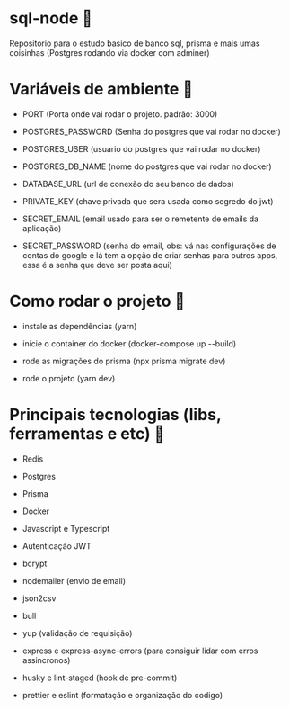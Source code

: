# sql-node 🚀
Repositorio para o estudo basico de banco sql, prisma e mais umas coisinhas (Postgres rodando via docker com adminer)

# Variáveis de ambiente 🚀

- PORT (Porta onde vai rodar o projeto. padrão: 3000)

- POSTGRES_PASSWORD (Senha do postgres que vai rodar no docker)

- POSTGRES_USER (usuario do postgres que vai rodar no docker)

- POSTGRES_DB_NAME (nome do postgres que vai rodar no docker)

- DATABASE_URL (url de conexão do seu banco de dados)

- PRIVATE_KEY (chave privada que sera usada como segredo do jwt)

- SECRET_EMAIL (email usado para ser o remetente de emails da aplicação)

- SECRET_PASSWORD (senha do email, obs: vá nas configurações de contas do google e lá tem a opção de criar senhas para outros apps, essa é a senha que deve ser posta aqui)


# Como rodar o projeto 🚀

- instale as dependências (yarn)

- inicie o container do docker (docker-compose up --build)

- rode as migrações do prisma (npx prisma migrate dev)

- rode o projeto (yarn dev)

# Principais tecnologias (libs, ferramentas e etc) 🚀

- Redis

- Postgres

- Prisma

- Docker

- Javascript e Typescript

- Autenticação JWT

- bcrypt

- nodemailer (envio de email)

- json2csv

- bull

- yup (validação de requisição)

- express e express-async-errors (para consiguir lidar com erros assincronos)

- husky e lint-staged (hook de pre-commit)

- prettier e eslint (formatação e organização do codigo)
